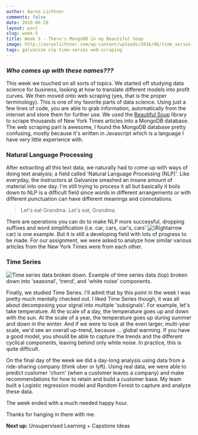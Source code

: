 ```yaml
---
author: Aaron Lichtner
comments: false
date: 2016-06-28 
layout: post
slug: week-5
title: Week 5 - There's MongoDB in my Beautiful Soup
image: http://aaronlichtner.com/wp-content/uploads/2016/06/time_series-644x616.png
tags: galvanize nlp time-series web-scraping
---
```


### _Who comes up with these names???_



This week we touched on all sorts of topics. We started off studying data science for business, looking at how to translate different models into profit curves. We then moved onto web scraping (yes, that is the proper terminology). This is one of my favorite parts of data science. Using just a few lines of code, you are able to grab information, automatically from the internet and store them for further use. We used the [Beautiful Soup](https://www.crummy.com/software/BeautifulSoup/bs4/doc/) library to scrape thousands of New York Times articles into a MongoDB database. The web scraping part is awesome, I found the MongoDB database pretty confusing, mostly because it's written in Javascript which is a language I have very little experience with.



### Natural Language Processing



After extracting all this text data, we naturally had to come up with ways of doing text analysis; a field called 'Natural Language Processing (NLP)'. Like everyday, the instructors at Galvanize smashed an insane amount of material into one day. I'm still trying to process it all but basically it boils down to NLP is a difficult field since words in different arrangements or with different punctuation can have different meanings and connotations.



<blockquote>Let's eat Grandma. Let's eat, Grandma.</blockquote>



There are operations you can do to make NLP more successful, dropping suffixes and word simplification (i.e. car, cars, car's, cars' ![$\Rightarrow$](http://nlp.stanford.edu/IR-book/html/htmledition/img99.png) car) is one example. But it is still a developing field with lots of progress to be made. For our assignment, we were asked to analyze how similar various articles from the New York Times were from each other.



### Time Series



![Time series data broken down.](http://aaronlichtner.com/wp-content/uploads/2016/06/time_series-644x616.png) Example of time series data (top) broken down into 'seasonal', 'trend', and 'white noise' components.

Finally, we studied Time Series. I'll admit that by this point in the week I was pretty much mentally checked out. I liked Time Series though, it was all about decomposing your signal into multiple 'subsignals'. For example, let's take temperature. At the scale of a day, the temperature goes up and down with the sun. At the scale of a year, the temperature goes up during summer and down in the winter. And if we were to look at the even larger, multi-year scale, we'd see an overall up-trend, because ... global warming. If you have a good model, you should be able to capture the trends and the different cyclical components, leaving behind only white noise. In practice, this is quite difficult.

On the final day of the week we did a day-long analysis using data from a ride-sharing company (think uber or lyft). Using real data, we were able to predict customer 'churn' (when a customer leaves a company) and make recommendations for how to retain and build a customer base. My team built a Logistic regression model and Random Forest to capture and analyze these data.

The week ended with a much needed happy hour.

Thanks for hanging in there with me.

**Next up:** Unsupervised Learning + Capstone Ideas


